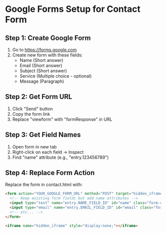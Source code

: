 # Google Forms Setup for Contact Form

## Step 1: Create Google Form
1. Go to https://forms.google.com
2. Create new form with these fields:
   - Name (Short answer)
   - Email (Short answer) 
   - Subject (Short answer)
   - Service (Multiple choice - optional)
   - Message (Paragraph)

## Step 2: Get Form URL
1. Click "Send" button
2. Copy the form link
3. Replace "viewform" with "formResponse" in URL

## Step 3: Get Field Names
1. Open form in new tab
2. Right-click on each field → Inspect
3. Find "name" attribute (e.g., "entry.123456789")

## Step 4: Replace Form Action
Replace the form in contact.html with:

```html
<form action="YOUR_GOOGLE_FORM_URL" method="POST" target="hidden_iframe" id="contact-form">
  <!-- Keep existing form fields but add name attributes -->
  <input type="text" name="entry.NAME_FIELD_ID" id="name" class="form-control" required>
  <input type="email" name="entry.EMAIL_FIELD_ID" id="email" class="form-control" required>
  <!-- etc... -->
</form>

<iframe name="hidden_iframe" style="display:none;"></iframe>
```